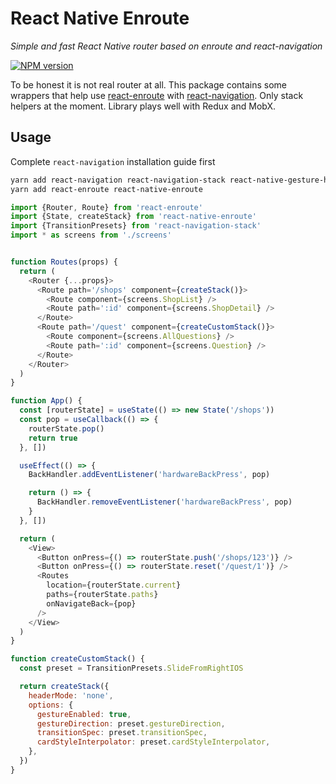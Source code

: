 # React Native Enroute

_Simple and fast React Native router based on enroute and react-navigation_

[![NPM version](https://img.shields.io/npm/v/react-native-enroute.svg)](https://www.npmjs.com/package/react-native-enroute)

To be honest it is not real router at all. This package contains some wrappers
that help use [react-enroute](https://github.com/tj/react-enroute)
with [react-navigation](https://github.com/react-community/react-navigation).
Only stack helpers at the moment. Library plays well with Redux and MobX.

## Usage

Complete `react-navigation` installation guide first

```bash
yarn add react-navigation react-navigation-stack react-native-gesture-handler react-native-screens react-native-reanimated
yarn add react-enroute react-native-enroute
```

```js
import {Router, Route} from 'react-enroute'
import {State, createStack} from 'react-native-enroute'
import {TransitionPresets} from 'react-navigation-stack'
import * as screens from './screens'


function Routes(props) {
  return (
    <Router {...props}>
      <Route path='/shops' component={createStack()}>
        <Route component={screens.ShopList} />
        <Route path=':id' component={screens.ShopDetail} />
      </Route>
      <Route path='/quest' component={createCustomStack()}>
        <Route component={screens.AllQuestions} />
        <Route path=':id' component={screens.Question} />
      </Route>
    </Router>
  )
}

function App() {
  const [routerState] = useState(() => new State('/shops'))
  const pop = useCallback(() => {
    routerState.pop()
    return true
  }, [])

  useEffect(() => {
    BackHandler.addEventListener('hardwareBackPress', pop)

    return () => {
      BackHandler.removeEventListener('hardwareBackPress', pop)
    }
  }, [])

  return (
    <View>
      <Button onPress={() => routerState.push('/shops/123')} />
      <Button onPress={() => routerState.reset('/quest/1')} />
      <Routes
        location={routerState.current}
        paths={routerState.paths}
        onNavigateBack={pop}
      />
    </View>
  )
}

function createCustomStack() {
  const preset = TransitionPresets.SlideFromRightIOS

  return createStack({
    headerMode: 'none',
    options: {
      gestureEnabled: true,
      gestureDirection: preset.gestureDirection,
      transitionSpec: preset.transitionSpec,
      cardStyleInterpolator: preset.cardStyleInterpolator,
    },
  })
}
```
